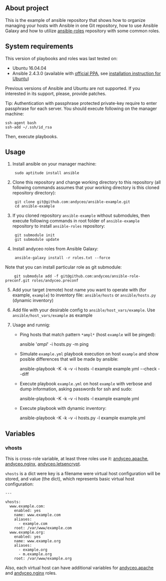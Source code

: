 ## About project

This is the example of ansible repository that shows how to organize managing your hosts with Ansible in one Git repository, how to use Ansible Galaxy and how to utilize [ansible-roles](https://github.com/andyceo/ansible-roles) repository with some common roles.


## System requirements

This version of playbooks and roles was last tested on:

  - Ubuntu 16.04.04
  - Ansible 2.4.3.0 (available with [official PPA](https://launchpad.net/~ansible/+archive/ubuntu/ansible), see [installation instruction for Ubuntu](http://docs.ansible.com/ansible/intro_installation.html#latest-releases-via-apt-ubuntu))

Previous versions of Ansible and Ubuntu are not supported. If you interested in its support, please, provide patches.

Tip: Authentication with passphrase protected private-key require to enter passphrase for each server. You should execute following on the manager machine:

    ssh-agent bash
    ssh-add ~/.ssh/id_rsa

Then, execute playbooks.


## Usage

1. Install ansible on your manager machine:

        sudo aptitude install ansible

2. Clone this repository and change working directory to this repository (all following commands assumes that your working directory is this cloned repository directory):

        git clone git@github.com:andyceo/ansible-example.git
        cd ansible-example

3. If you cloned repository `ansible-example` without submodules, then execute following commands in root folder of `ansible-example` repository to install `ansible-roles` repository:

        git submodule init
        git submodule update

4. Install andyceo roles from Ansible Galaxy:

        ansible-galaxy install -r roles.txt --force

  Note that you can install particular role as git submodule:

        git submodule add -f git@github.com:andyceo/ansible-role-preconf.git roles/andyceo.preconf

5. Add your target (remote) host name you want to operate with (for example, `example`) to inventory file: `ansible/hosts` or `ansible/hosts.py` (dynamic inventory)

6. Add file with your desirable config to `ansible/host_vars/example`. Use `ansible/host_vars/example` as example

7. Usage and runnig:

    - Ping hosts that match pattern `*ampl*` (host `example` will be pinged):

        ansible '*ampl*' -i hosts.py -m ping

    - Simulate `example.yml` playbook execution on host `example` and show posible differences that will be made by ansible:

        ansible-playbook -K -k -v -i hosts -l example example.yml --check --diff

    - Execute playbook `example.yml` on host `example` with verbose and dump information, asking passwords for ssh and sudo:

        ansible-playbook -K -k -v -i hosts -l example example.yml

    - Execute playbook with dynamic inventory:

        ansible-playbook -K -k -v -i hosts.py -l example example.yml


## Variables

### vhosts

This is cross-role variable, at least three roles use it: [andyceo.apache](https://galaxy.ansible.com/andyceo/apache/), [andyceo.nginx](https://galaxy.ansible.com/andyceo/nginx/), [andyceo.letsencrypt](https://galaxy.ansible.com/andyceo/letsencrypt/).

`vhosts` is a dict were key is a filename were virtual host configuration will be stored, and value (the dict), which represents basic virtual host configuration:

    ---
    
    vhosts:
      www.example.com:
        enabled: yes
        name: www.example.com
        aliases:
          - example.com
        root: /var/www/example.com
      www.example.org:
        enabled: yes
        name: www.example.org
        aliases:
          - example.org
          - m.example.org
        root: /var/www/example.org

Also, each virtual host can have additional variables for [andyceo.apache](https://galaxy.ansible.com/andyceo/apache/) and [andyceo.nginx](https://galaxy.ansible.com/andyceo/nginx/) roles.
